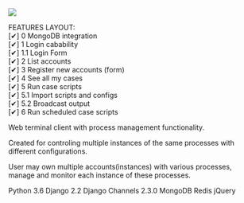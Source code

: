 ﻿<img src="https://github.com/nconnector/web-terminal-client/raw/master/1.png">

FEATURES LAYOUT:  
[✔] 0 MongoDB integration  
[✔] 1 Login cabability  
[✔] 1.1 Login Form  
[✔] 2 List accounts  
[✔] 3 Register new accounts (form)  
[✔] 4 See all my cases  
[✔] 5 Run case scripts  
[✔] 5.1 Import scripts and configs  
[✔] 5.2 Broadcast output  
[✔] 6 Run scheduled case scripts  


Web terminal client with process management functionality. 

Created for controling multiple instances of the same processes with different configurations. 

User may own multiple accounts(instances) with various processes, manage and monitor each instance of these processes.



Python 3.6
Django 2.2
Django Channels 2.3.0
MongoDB
Redis
jQuery